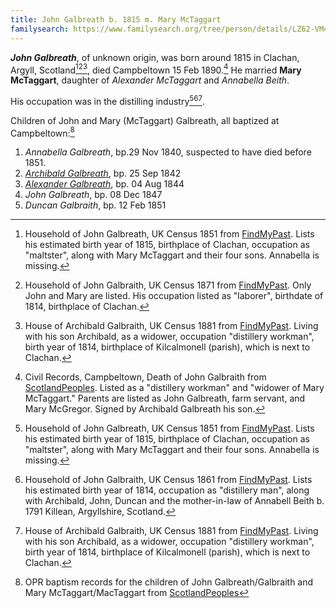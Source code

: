 ```yaml
---
title: John Galbreath b. 1815 m. Mary McTaggart
familysearch: https://www.familysearch.org/tree/person/details/LZ62-VM4
---
```

***John Galbreath***, of unknown origin, was born around 1815 in Clachan, Argyll, Scotland[^census1851][^census1871][^census1881], died Campbeltown 15 Feb 1890.[^death] He married **Mary McTaggart**, daughter of *Alexander McTaggart* and *Annabella Beith*.

His occupation was in the distilling industry[^census1851][^census1861][^census1881].

Children of John and Mary (McTaggart) Galbreath, all baptized at Campbeltown:[^oprchildren]

1. *Annabella Galbreath*, bp.29 Nov 1840, suspected to have died before 1851.
2. *[Archibald Galbreath](galbreath-archibald-1842.md)*, bp. 25 Sep 1842
3. *[Alexander Galbreath](galbraith-alexander-1844.md)*, bp. 04 Aug 1844
4. *John Galbreath*, bp. 08 Dec 1847
5. *Duncan Galbraith*, bp. 12 Feb 1851

[^oprchildren]: OPR baptism records for the children of John Galbreath/Galbraith and Mary McTaggart/MacTaggart from
[ScotlandPeoples](https://www.scotlandspeople.gov.uk/record-results?search_type=people&event=%28B%20OR%20C%20OR%20S%29&record_type%5B0%5D=opr_births&church_type=Old%20Parish%20Registers&dl_cat=church&dl_rec=church-births-baptisms&surname=galbreath&surname_so=fuzzy&forename_so=starts&from_year=1830&to_year=1860&parent_names_so=exact&parent_name_two=MCTAGGART&parent_name_two_so=fuzzy&record=Church%20of%20Scotland%20%28old%20parish%20registers%29%20Roman%20Catholic%20Church%20Other%20churches&sort=asc&order=Date&field=year)

[^census1841]: Household of John Galbreath, UK Census 1841 from [FindMyPast](https://www.findmypast.com/transcript?id=GBC%2F1841%2F0016597452).
Lists occupations as "Ag Lab" (farm laborer), along with his wife and first child Annabella.

[^census1851]: Household of John Galbreath, UK Census 1851 from [FindMyPast](https://www.findmypast.com/transcript?id=GBC/1851/0019256008&expand=true). Lists his estimated birth year of 1815, birthplace of Clachan, occupation as "maltster", along with Mary McTaggart and their four sons.  Annabella is missing.

[^census1861]: Household of John Galbraith, UK Census 1861 from [FindMyPast](https://www.findmypast.com/transcript?id=GBC%2F1861%2F0022162723). Lists his estimated birth year of 1814, occupation as "distillery man", along with Archibald, John, Duncan and the mother-in-law of Annabell Beith b. 1791 Killean, Argyllshire, Scotland.

[^census1871]: Household of John Galbraith, UK Census 1871 from [FindMyPast](https://www.findmypast.com/transcript?id=GBC/1871/0023441340). Only John and Mary are listed.  His occupation listed as "laborer", birthdate of 1814, birthplace of Clachan.

[^census1881]: House of Archibald Galbraith, UK Census 1881 from [FindMyPast](https://www.findmypast.com/transcript?id=GBC/1881/0029344266&expand=true). Living with his son Archibald, as a widower, occupation "distillery workman", birth year of 1814, birthplace of Kilcalmonell (parish), which is next to Clachan.

[^death]: Civil Records, Campbeltown, Death of John Galbraith from [ScotlandPeoples](https://www.scotlandspeople.gov.uk/view-image/nrs_stat_deaths/4272947). Listed as a "distillery workman" and "widower of Mary McTaggart." Parents are listed as John Galbreath, farm servant, and Mary McGregor.  Signed by Archibald Galbreath his son.
